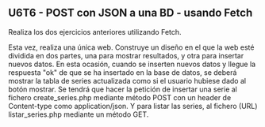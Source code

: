 ## U6T6 - POST con JSON a una BD - usando Fetch

Realiza los dos ejercicios anteriores utilizando Fetch.

Esta vez, realiza una única web. Construye un diseño en el que la web esté dividida en dos partes, una para mostrar resultados, y otra para insertar nuevos datos. En esta ocasión, cuando se inserten nuevos datos y llegue la respuesta "ok" de que se ha insertado en la base de datos, se deberá mostrar la tabla de series actualizada como si el usuario hubiese dado al botón mostrar. Se tendrá que hacer la petición de insertar una serie al fichero create_series.php mediante método POST con un header de Content-type como application/json. Y para listar las series, al fichero (URL) listar_series.php mediante un método GET.
